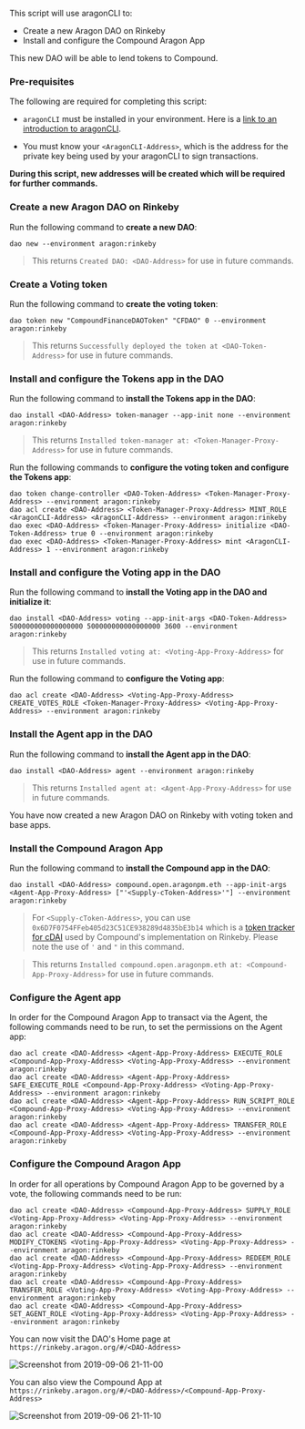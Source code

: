 This script will use aragonCLI to:

- Create a new Aragon DAO on Rinkeby
- Install and configure the Compound Aragon App

This new DAO will be able to lend tokens to Compound.

### Pre-requisites

The following are required for completing this script:

- `aragonCLI` must be installed in your environment. Here is a [link to an introduction to aragonCLI](https://hack.aragon.org/docs/cli-intro.html).

- You must know your `<AragonCLI-Address>`, which is the address for the private key being used by your aragonCLI to sign transactions.

**During this script, new addresses will be created which will be required for further commands.**

### Create a new Aragon DAO on Rinkeby

Run the following command to **create a new DAO**:

```
dao new --environment aragon:rinkeby
```

> This returns `Created DAO: <DAO-Address>` for use in future commands.

### Create a Voting token

Run the following command to **create the voting token**:

```
dao token new "CompoundFinanceDAOToken" "CFDAO" 0 --environment aragon:rinkeby
```

> This returns `Successfully deployed the token at <DAO-Token-Address>` for use in future commands.

### Install and configure the Tokens app in the DAO

Run the following command to **install the Tokens app in the DAO**:

```
dao install <DAO-Address> token-manager --app-init none --environment aragon:rinkeby
```

> This returns `Installed token-manager at: <Token-Manager-Proxy-Address>` for use in future commands.

Run the following commands to **configure the voting token and configure the Tokens app**:

```
dao token change-controller <DAO-Token-Address> <Token-Manager-Proxy-Address> --environment aragon:rinkeby
dao acl create <DAO-Address> <Token-Manager-Proxy-Address> MINT_ROLE <AragonCLI-Address> <AragonCLI-Address> --environment aragon:rinkeby
dao exec <DAO-Address> <Token-Manager-Proxy-Address> initialize <DAO-Token-Address> true 0 --environment aragon:rinkeby
dao exec <DAO-Address> <Token-Manager-Proxy-Address> mint <AragonCLI-Address> 1 --environment aragon:rinkeby
```

### Install and configure the Voting app in the DAO

Run the following command to **install the Voting app in the DAO and initialize it**:

```
dao install <DAO-Address> voting --app-init-args <DAO-Token-Address> 500000000000000000 500000000000000000 3600 --environment aragon:rinkeby
```

> This returns `Installed voting at: <Voting-App-Proxy-Address>` for use in future commands.

Run the following command to **configure the Voting app**:

```
dao acl create <DAO-Address> <Voting-App-Proxy-Address> CREATE_VOTES_ROLE <Token-Manager-Proxy-Address> <Voting-App-Proxy-Address> --environment aragon:rinkeby
```

### Install the Agent app in the DAO

Run the following command to **install the Agent app in the DAO**:

```
dao install <DAO-Address> agent --environment aragon:rinkeby
```

> This returns `Installed agent at: <Agent-App-Proxy-Address>` for use in future commands.

You have now created a new Aragon DAO on Rinkeby with voting token and base apps.

### Install the Compound Aragon App

Run the following command to **install the Compound app in the DAO**:

```
dao install <DAO-Address> compound.open.aragonpm.eth --app-init-args <Agent-App-Proxy-Address> ["'<Supply-cToken-Address>'"] --environment aragon:rinkeby
```

> For `<Supply-cToken-Address>`, you can use `0x6D7F0754FFeb405d23C51CE938289d4835bE3b14` which is a [token tracker for cDAI](https://rinkeby.etherscan.io/address/0x6D7F0754FFeb405d23C51CE938289d4835bE3b14) used by Compound's implementation on Rinkeby. Please note the use of `'` and `"` in this command.

> This returns `Installed compound.open.aragonpm.eth at: <Compound-App-Proxy-Address>` for use in future commands.

### Configure the Agent app

In order for the Compound Aragon App to transact via the Agent, the following commands need to be run, to set the permissions on the Agent app:

```
dao acl create <DAO-Address> <Agent-App-Proxy-Address> EXECUTE_ROLE <Compound-App-Proxy-Address> <Voting-App-Proxy-Address> --environment aragon:rinkeby
dao acl create <DAO-Address> <Agent-App-Proxy-Address> SAFE_EXECUTE_ROLE <Compound-App-Proxy-Address> <Voting-App-Proxy-Address> --environment aragon:rinkeby
dao acl create <DAO-Address> <Agent-App-Proxy-Address> RUN_SCRIPT_ROLE <Compound-App-Proxy-Address> <Voting-App-Proxy-Address> --environment aragon:rinkeby
dao acl create <DAO-Address> <Agent-App-Proxy-Address> TRANSFER_ROLE <Compound-App-Proxy-Address> <Voting-App-Proxy-Address> --environment aragon:rinkeby
```

### Configure the Compound Aragon App

In order for all operations by Compound Aragon App to be governed by a vote, the following commands need to be run:

```
dao acl create <DAO-Address> <Compound-App-Proxy-Address> SUPPLY_ROLE <Voting-App-Proxy-Address> <Voting-App-Proxy-Address> --environment aragon:rinkeby
dao acl create <DAO-Address> <Compound-App-Proxy-Address> MODIFY_CTOKENS <Voting-App-Proxy-Address> <Voting-App-Proxy-Address> --environment aragon:rinkeby
dao acl create <DAO-Address> <Compound-App-Proxy-Address> REDEEM_ROLE <Voting-App-Proxy-Address> <Voting-App-Proxy-Address> --environment aragon:rinkeby
dao acl create <DAO-Address> <Compound-App-Proxy-Address> TRANSFER_ROLE <Voting-App-Proxy-Address> <Voting-App-Proxy-Address> --environment aragon:rinkeby
dao acl create <DAO-Address> <Compound-App-Proxy-Address> SET_AGENT_ROLE <Voting-App-Proxy-Address> <Voting-App-Proxy-Address> --environment aragon:rinkeby
```

You can now visit the DAO's Home page at `https://rinkeby.aragon.org/#/<DAO-Address>`

![Screenshot from 2019-09-06 21-11-00](https://user-images.githubusercontent.com/2212651/64454294-e9814a80-d0ea-11e9-8137-32649a777af3.png)

You can also view the Compound App at `https://rinkeby.aragon.org/#/<DAO-Address>/<Compound-App-Proxy-Address>`

![Screenshot from 2019-09-06 21-11-10](https://user-images.githubusercontent.com/2212651/64454295-e9814a80-d0ea-11e9-89db-5ab62bacc8ac.png)
